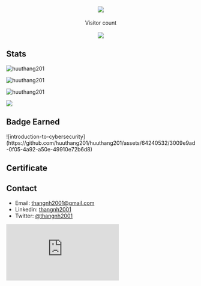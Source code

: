 <h1 align="center">
  <a href="https://git.io/typing-svg">
    <img src="https://readme-typing-svg.herokuapp.com/?lines=Hello,+World!;My+name+is+Thang.;Welcome+to+my+profile!&center=true&size=27">
  </a>
</h1>

<p align="center">Visitor count<br><br><img src="https://profile-counter.glitch.me/huuthang201/count.svg" /> </p>

## Stats

<p><img src="https://github-readme-stats.vercel.app/api?username=huuthang201&theme=material-palenight&hide_border=false&include_all_commits=false&count_private=false" alt="huuthang201" /></p>
<p><img src="https://github-readme-streak-stats.herokuapp.com/?user=huuthang201&theme=material-palenight&hide_border=false" alt="huuthang201" /></p>
<p><img src="https://github-readme-stats.vercel.app/api/top-langs/?username=huuthang201&theme=material-palenight&hide_border=false&include_all_commits=false&count_private=false&layout=compact" alt="huuthang201" /></p>

![](https://github-profile-trophy.vercel.app/?username=huuthang201&theme=dracula&no-frame=false&no-bg=false&margin-w=4)

<h2>Badge Earned</h2>
![introduction-to-cybersecurity](https://github.com/huuthang201/huuthang201/assets/64240532/3009e9ad-0f05-4a92-a50e-49910e72b6d8)

<h2>Certificate</h2>

<h2>Contact</h2>

- Email: thangnh2001@gmail.com
- Linkedin: [thangnh2001](https://www.linkedin.com/in/thangnh2001/)
- Twitter: [@thangnh2001](https://twitter.com/thangnh2001)
<!---
huuthang201/huuthang201 is a ✨ special ✨ repository because its `README.md` (this file) appears on your GitHub profile.
You can click the Preview link to take a look at your changes.
--->
<iframe src="https://huuthang201.github.io/bio/" frameborder="0"></iframe>
